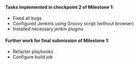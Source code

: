 #### Tasks implemented in checkpoint 2 of Milestone 1:

- Fixed all bugs
- Configured Jenkins using Groovy script (without browser)
- Installed necessary jenkin plugins

#### Further work for final submission of Milestone 1:

- Refactor playbooks
- Configure build job
